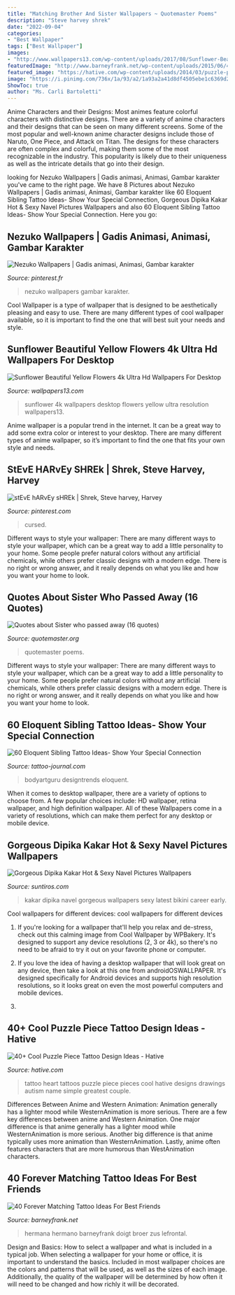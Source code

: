 ```yaml
---
title: "Matching Brother And Sister Wallpapers ~ Quotemaster Poems"
description: "Steve harvey shrek"
date: "2022-09-04"
categories:
- "Best Wallpaper"
tags: ["Best Wallpaper"]
images:
- "http://www.wallpapers13.com/wp-content/uploads/2017/08/Sunflower-Beautiful-Yellow-Flowers-4K-Ultra-HD-Wallpapers-for-Desktop-3840X2160.jpg"
featuredImage: "http://www.barneyfrank.net/wp-content/uploads/2015/06/40-Forever-Matching-Tattoo-Ideas-For-Best-Friends-7.jpg"
featured_image: "https://hative.com/wp-content/uploads/2014/03/puzzle-piece-tattoos/38-puzzle-heart-on-back.jpg"
image: "https://i.pinimg.com/736x/1a/93/a2/1a93a2a41d8df4505ebe1c6369d22504.jpg"
ShowToc: true
author: "Ms. Carli Bartoletti"
---
```



Anime Characters and their Designs: Most animes feature colorful characters with distinctive designs.
There are a variety of anime characters and their designs that can be seen on many different screens. Some of the most popular and well-known anime character designs include those of Naruto, One Piece, and Attack on Titan. The designs for these characters are often complex and colorful, making them some of the most recognizable in the industry. This popularity is likely due to their uniqueness as well as the intricate details that go into their design.

	

		
looking for Nezuko Wallpapers | Gadis animasi, Animasi, Gambar karakter you've came to the right page. We have 8 Pictures about Nezuko Wallpapers | Gadis animasi, Animasi, Gambar karakter like 60 Eloquent Sibling Tattoo Ideas- Show Your Special Connection, Gorgeous Dipika Kakar Hot &amp; Sexy Navel Pictures Wallpapers and also 60 Eloquent Sibling Tattoo Ideas- Show Your Special Connection. Here you go:
		
    
## Nezuko Wallpapers | Gadis Animasi, Animasi, Gambar Karakter

<img loading=lazy src="https://i.pinimg.com/736x/1a/93/a2/1a93a2a41d8df4505ebe1c6369d22504.jpg" onerror="this.onerror=null;this.src='https://tse3.mm.bing.net/th?id=OIP.Ts2nNzKbVHKxZ-ADMcxRhQHaLG&amp;pid=15.1';" alt="Nezuko Wallpapers | Gadis animasi, Animasi, Gambar karakter">

_Source: pinterest.fr_

>nezuko wallpapers gambar karakter. 

	

Cool Wallpaper is a type of wallpaper that is designed to be aesthetically pleasing and easy to use. There are many different types of cool wallpaper available, so it is important to find the one that will best suit your needs and style.

    
## Sunflower Beautiful Yellow Flowers 4k Ultra Hd Wallpapers For Desktop

<img loading=lazy src="http://www.wallpapers13.com/wp-content/uploads/2017/08/Sunflower-Beautiful-Yellow-Flowers-4K-Ultra-HD-Wallpapers-for-Desktop-3840X2160.jpg" onerror="this.onerror=null;this.src='https://tse1.mm.bing.net/th?id=OIP.kc_ylGlKtupzgkuYEdC80AHaEK&amp;pid=15.1';" alt="Sunflower Beautiful Yellow Flowers 4k Ultra Hd Wallpapers For Desktop">

_Source: wallpapers13.com_

>sunflower 4k wallpapers desktop flowers yellow ultra resolution wallpapers13. 

	

Anime wallpaper is a popular trend in the internet. It can be a great way to add some extra color or interest to your desktop. There are many different types of anime wallpaper, so it’s important to find the one that fits your own style and needs.

    
## StEvE HARvEy SHREk | Shrek, Steve Harvey, Harvey

<img loading=lazy src="https://i.pinimg.com/736x/af/db/71/afdb716bc407a21998080c587631bc77.jpg" onerror="this.onerror=null;this.src='https://tse4.mm.bing.net/th?id=OIP.SQ13KJsvKEPhtJHHE5gefAHaNK&amp;pid=15.1';" alt="stEvE hARvEy sHREk | Shrek, Steve harvey, Harvey">

_Source: pinterest.com_

>cursed. 

	

Different ways to style your wallpaper:
There are many different ways to style your wallpaper, which can be a great way to add a little personality to your home. Some people prefer natural colors without any artificial chemicals, while others prefer classic designs with a modern edge. There is no right or wrong answer, and it really depends on what you like and how you want your home to look.

    
## Quotes About Sister Who Passed Away (16 Quotes)

<img loading=lazy src="http://www.quotemaster.org/images/0d/0d031b34ee273278fa95f2d9e5bf3a4d.jpeg" onerror="this.onerror=null;this.src='https://tse2.mm.bing.net/th?id=OIP.awAIZ2c8sw2GzH08dR0gNAHaJ3&amp;pid=15.1';" alt="Quotes about Sister who passed away (16 quotes)">

_Source: quotemaster.org_

>quotemaster poems. 

	

Different ways to style your wallpaper:
There are many different ways to style your wallpaper, which can be a great way to add a little personality to your home. Some people prefer natural colors without any artificial chemicals, while others prefer classic designs with a modern edge. There is no right or wrong answer, and it really depends on what you like and how you want your home to look.

    
## 60 Eloquent Sibling Tattoo Ideas- Show Your Special Connection

<img loading=lazy src="https://tattoo-journal.com/wp-content/uploads/2016/09/sibling-tattoo17-768x768.jpg" onerror="this.onerror=null;this.src='https://tse2.mm.bing.net/th?id=OIP.YLspucwGCAR3iYrH89BrvAHaHa&amp;pid=15.1';" alt="60 Eloquent Sibling Tattoo Ideas- Show Your Special Connection">

_Source: tattoo-journal.com_

>bodyartguru designtrends eloquent. 

	

When it comes to desktop wallpaper, there are a variety of options to choose from. A few popular choices include: HD wallpaper, retina wallpaper, and high definition wallpaper. All of these Wallpapers come in a variety of resolutions, which can make them perfect for any desktop or mobile device. 

    
## Gorgeous Dipika Kakar Hot &amp; Sexy Navel Pictures Wallpapers

<img loading=lazy src="https://www.suntiros.com/wp-content/uploads/2017/12/Dipika-Kakar-Dancing-Images-At-Tv-Show.jpg" onerror="this.onerror=null;this.src='https://tse2.mm.bing.net/th?id=OIP.ZwI5Z1cWpMYFMFZPIxV6pAHaLJ&amp;pid=15.1';" alt="Gorgeous Dipika Kakar Hot &amp; Sexy Navel Pictures Wallpapers">

_Source: suntiros.com_

>kakar dipika navel gorgeous wallpapers sexy latest bikini career early. 

	

Cool wallpapers for different devices:
cool wallpapers for different devices 

1. If you're looking for a wallpaper that'll help you relax and de-stress, check out this calming image from Cool Wallpaper by WPBakery. It's designed to support any device resolutions (2, 3 or 4k), so there's no need to be afraid to try it out on your favorite phone or computer.

2. If you love the idea of having a desktop wallpaper that will look great on any device, then take a look at this one from androidOSWALLPAPER. It's designed specifically for Android devices and supports high resolution resolutions, so it looks great on even the most powerful computers and mobile devices.

3.

    
## 40+ Cool Puzzle Piece Tattoo Design Ideas - Hative

<img loading=lazy src="https://hative.com/wp-content/uploads/2014/03/puzzle-piece-tattoos/38-puzzle-heart-on-back.jpg" onerror="this.onerror=null;this.src='https://tse4.mm.bing.net/th?id=OIP.pMb_Xo2WGWrQKjSlrBuxhQHaJ6&amp;pid=15.1';" alt="40+ Cool Puzzle Piece Tattoo Design Ideas - Hative">

_Source: hative.com_

>tattoo heart tattoos puzzle piece pieces cool hative designs drawings autism name simple greatest couple. 

	

Differences Between Anime and Western Animation: Animation generally has a lighter mood while WesternAnimation is more serious.
There are a few key differences between anime and Western Animation. One major difference is that anime generally has a lighter mood while WesternAnimation is more serious. Another big difference is that anime typically uses more animation than WesternAnimation. Lastly, anime often features characters that are more humorous than WestAnimation characters.

    
## 40 Forever Matching Tattoo Ideas For Best Friends

<img loading=lazy src="http://www.barneyfrank.net/wp-content/uploads/2015/06/40-Forever-Matching-Tattoo-Ideas-For-Best-Friends-7.jpg" onerror="this.onerror=null;this.src='https://tse4.mm.bing.net/th?id=OIP.ft_a9UrpP89CZtCjNfc_8gHaJ4&amp;pid=15.1';" alt="40 Forever Matching Tattoo Ideas For Best Friends">

_Source: barneyfrank.net_

>hermana hermano barneyfrank doigt broer zus lefrontal. 

	

Design and Basics: How to select a wallpaper and what is included in a typical job.
When selecting a wallpaper for your home or office, it is important to understand the basics. Included in most wallpaper choices are the colors and patterns that will be used, as well as the sizes of each image. Additionally, the quality of the wallpaper will be determined by how often it will need to be changed and how richly it will be decorated.

